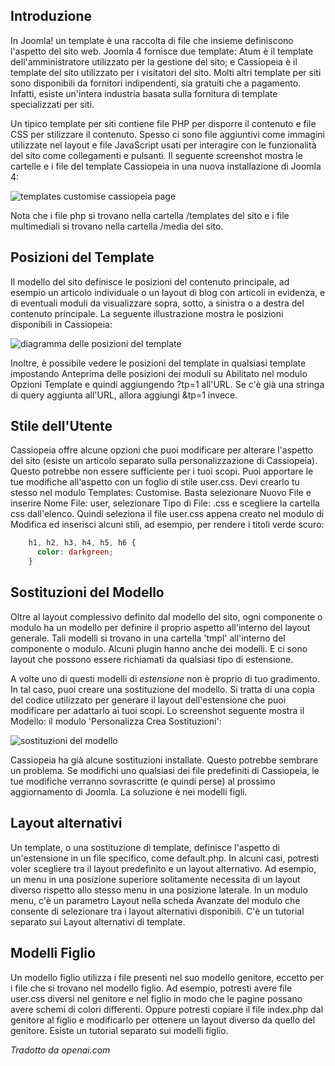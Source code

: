<!-- Filename: J4.x:Template_Basics / Display title: Nozioni di Base sui Modelli -->

## Introduzione

In Joomla! un template è una raccolta di file che insieme definiscono l'aspetto del sito web. Joomla 4 fornisce due template: Atum è il template dell'amministratore utilizzato per la gestione del sito; e Cassiopeia è il template del sito utilizzato per i visitatori del sito. Molti altri template per siti sono disponibili da fornitori indipendenti, sia gratuiti che a pagamento. Infatti, esiste un'intera industria basata sulla fornitura di template specializzati per siti.

Un tipico template per siti contiene file PHP per disporre il contenuto e file CSS per stilizzare il contenuto. Spesso ci sono file aggiuntivi come immagini utilizzate nel layout e file JavaScript usati per interagire con le funzionalità del sito come collegamenti e pulsanti. Il seguente screenshot mostra le cartelle e i file del template Cassiopeia in una nuova installazione di Joomla 4:

![templates customise cassiopeia page](../../../en/images/templates/templates-customise-cassiopeia.png)

Nota che i file php si trovano nella cartella /templates del sito e i file multimediali si trovano nella cartella /media del sito.

## Posizioni del Template

Il modello del sito definisce le posizioni del contenuto principale, ad esempio un articolo individuale o un layout di blog con articoli in evidenza, e di eventuali moduli da visualizzare sopra, sotto, a sinistra o a destra del contenuto principale. La seguente illustrazione mostra le posizioni disponibili in Cassiopeia:

![diagramma delle posizioni del template](../../../en/images/templates/cassiopeia-template-positions.png)

Inoltre, è possibile vedere le posizioni del template in qualsiasi template impostando Anteprima delle posizioni dei moduli su Abilitato nel modulo Opzioni Template e quindi aggiungendo ?tp=1 all'URL. Se c'è già una stringa di query aggiunta all'URL, allora aggiungi &tp=1 invece.

## Stile dell'Utente

Cassiopeia offre alcune opzioni che puoi modificare per alterare l'aspetto del sito (esiste un articolo separato sulla personalizzazione di Cassiopeia). Questo potrebbe non essere sufficiente per i tuoi scopi. Puoi apportare le tue modifiche all'aspetto con un foglio di stile user.css. Devi crearlo tu stesso nel modulo Templates: Customise. Basta selezionare Nuovo File e inserire Nome File: user, selezionare Tipo di File: .css e scegliere la cartella css dall'elenco. Quindi seleziona il file user.css appena creato nel modulo di Modifica ed inserisci alcuni stili, ad esempio, per rendere i titoli verde scuro:
```css
    h1, h2, h3, h4, h5, h6 {
      color: darkgreen;
    }
```

## Sostituzioni del Modello

Oltre al layout complessivo definito dal modello del sito, ogni
componente o modulo ha un modello per definire il proprio aspetto
all'interno del layout generale. Tali modelli si trovano in una cartella
'tmpl' all'interno del componente o modulo. Alcuni plugin hanno anche
dei modelli. E ci sono layout che possono essere richiamati da qualsiasi
tipo di estensione.

A volte uno di questi modelli di *estensione* non è proprio di tuo
gradimento. In tal caso, puoi creare una sostituzione del modello. Si
tratta di una copia del codice utilizzato per generare il layout
dell'estensione che puoi modificare per adattarlo ai tuoi scopi. Lo
screenshot seguente mostra il Modello: il modulo 'Personalizza Crea
Sostituzioni':

![sostituzioni del modello](../../../en/images/templates/cassiopeia-customisation-create-overrides.png)

Cassiopeia ha già alcune sostituzioni installate. Questo potrebbe sembrare un problema. Se modifichi uno qualsiasi dei file predefiniti di Cassiopeia, le tue modifiche verranno sovrascritte (e quindi perse) al prossimo aggiornamento di Joomla. La soluzione è nei modelli figli.

## Layout alternativi

Un template, o una sostituzione di template, definisce l'aspetto di un'estensione in un file specifico, come default.php. In alcuni casi, potresti voler scegliere tra il layout predefinito e un layout alternativo. Ad esempio, un menu in una posizione superiore solitamente necessita di un layout diverso rispetto allo stesso menu in una posizione laterale. In un modulo menu, c'è un parametro Layout nella scheda Avanzate del modulo che consente di selezionare tra i layout alternativi disponibili. C'è un tutorial separato sui Layout alternativi di template.

## Modelli Figlio

Un modello figlio utilizza i file presenti nel suo modello genitore, eccetto per i file che si trovano nel modello figlio. Ad esempio, potresti avere file user.css diversi nel genitore e nel figlio in modo che le pagine possano avere schemi di colori differenti. Oppure potresti copiare il file index.php dal genitore al figlio e modificarlo per ottenere un layout diverso da quello del genitore. Esiste un tutorial separato sui modelli figlio.

*Tradotto da openai.com*  

